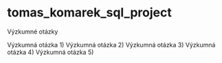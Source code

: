 # tomas_komarek_sql_project

Výzkumné otázky 

Výzkumná otázka 1)
Výzkumná otázka 2)
Výzkumná otázka 3)
Výzkumná otázka 4)
Výzkumná otázka 5)